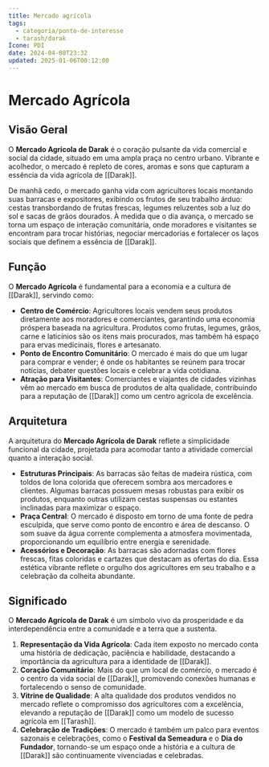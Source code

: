 ```yaml
---
title: Mercado agrícola
tags:
  - categoria/ponto-de-interesse
  - tarash/darak
Ícone: PDI
date: 2024-04-08T23:32
updated: 2025-01-06T00:12:00
---
```


# Mercado Agrícola

## Visão Geral

O **Mercado Agrícola de Darak** é o coração pulsante da vida comercial e social da cidade, situado em uma ampla praça no centro urbano. Vibrante e acolhedor, o mercado é repleto de cores, aromas e sons que capturam a essência da vida agrícola de [[Darak]].

De manhã cedo, o mercado ganha vida com agricultores locais montando suas barracas e expositores, exibindo os frutos de seu trabalho árduo: cestas transbordando de frutas frescas, legumes reluzentes sob a luz do sol e sacas de grãos dourados. À medida que o dia avança, o mercado se torna um espaço de interação comunitária, onde moradores e visitantes se encontram para trocar histórias, negociar mercadorias e fortalecer os laços sociais que definem a essência de [[Darak]].

## Função

O **Mercado Agrícola** é fundamental para a economia e a cultura de [[Darak]], servindo como:

- **Centro de Comércio**: Agricultores locais vendem seus produtos diretamente aos moradores e comerciantes, garantindo uma economia próspera baseada na agricultura. Produtos como frutas, legumes, grãos, carne e laticínios são os itens mais procurados, mas também há espaço para ervas medicinais, flores e artesanato.
- **Ponto de Encontro Comunitário**: O mercado é mais do que um lugar para comprar e vender; é onde os habitantes se reúnem para trocar notícias, debater questões locais e celebrar a vida cotidiana.
- **Atração para Visitantes**: Comerciantes e viajantes de cidades vizinhas vêm ao mercado em busca de produtos de alta qualidade, contribuindo para a reputação de [[Darak]] como um centro agrícola de excelência.

## Arquitetura

A arquitetura do **Mercado Agrícola de Darak** reflete a simplicidade funcional da cidade, projetada para acomodar tanto a atividade comercial quanto a interação social.

- **Estruturas Principais**: As barracas são feitas de madeira rústica, com toldos de lona colorida que oferecem sombra aos mercadores e clientes. Algumas barracas possuem mesas robustas para exibir os produtos, enquanto outras utilizam cestas suspensas ou estantes inclinadas para maximizar o espaço.
- **Praça Central**: O mercado é disposto em torno de uma fonte de pedra esculpida, que serve como ponto de encontro e área de descanso. O som suave da água corrente complementa a atmosfera movimentada, proporcionando um equilíbrio entre energia e serenidade.
- **Acessórios e Decoração**: As barracas são adornadas com flores frescas, fitas coloridas e cartazes que destacam as ofertas do dia. Essa estética vibrante reflete o orgulho dos agricultores em seu trabalho e a celebração da colheita abundante.

## Significado

O **Mercado Agrícola de Darak** é um símbolo vivo da prosperidade e da interdependência entre a comunidade e a terra que a sustenta.

1. **Representação da Vida Agrícola**: Cada item exposto no mercado conta uma história de dedicação, paciência e habilidade, destacando a importância da agricultura para a identidade de [[Darak]].
2. **Coração Comunitário**: Mais do que um local de comércio, o mercado é o centro da vida social de [[Darak]], promovendo conexões humanas e fortalecendo o senso de comunidade.
3. **Vitrine de Qualidade**: A alta qualidade dos produtos vendidos no mercado reflete o compromisso dos agricultores com a excelência, elevando a reputação de [[Darak]] como um modelo de sucesso agrícola em [[Tarash]].
4. **Celebração de Tradições**: O mercado é também um palco para eventos sazonais e celebrações, como o **Festival da Semeadura** e o **Dia do Fundador**, tornando-se um espaço onde a história e a cultura de [[Darak]] são continuamente vivenciadas e celebradas.
